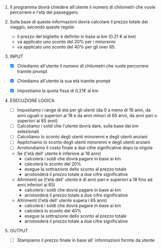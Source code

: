 1. Il programma dovrà chiedere all'utente il numero di chilometri che vuole percorrere e l'età del passeggero.
2. Sulla base di queste informazioni dovrà calcolare il prezzo totale del viaggio, secondo queste regole:
    - il prezzo del biglietto è definito in base ai km (0.21 € al km)
    - va applicato uno sconto del 20% per i minorenni
    - va applicato uno sconto del 40% per gli over 65.

1. INPUT
    - [x] Chiediamo all'utente il numero di chilometri che vuole percorrere tramite prompt
    - [x] Chiediamo all'utente la sua età tramite prompt
    - [x] Impostiamo la quota fissa di 0.21€ al km


2. ESECUZIONE LOGICA
    - [ ] Impostiamo i range di età per gli utenti (da 0 a meno di 18 anni, da anni uguali o superiori ai 18 e da anni minori di 65 anni, da anni pari o superiori ai 65 anni) 
    - [ ] Calcoliamo i soldi che l'utente dovrà dare, sulla base dei km selezionati
    - [ ] Calcoliamo lo sconto degli utenti minorenni e degli utenti anziani
    - [ ] Applichiamo lo sconto degli utenti minorenni e degli utenti anziani
    - [ ] Arrotondiamo il costo finale a due cifre significative dopo la virgola

    - Se (l'età dell' utente è inferiore ai 18 anni)
        + calcolerà i soldi che dovrà pagare in base ai km
        + calcolerà lo sconto del 20%
        + esegue la sottrazione dello sconto al prezzo totale
        + arrotonderà il prezzo totale a due cifre significative
    - Altrimenti se (l'età dell' utente è di anni pari e superiori a 18 fino ad anni inferiori ai 65)
        + calcolerà i soldi che dovrà pagare in base ai km
        + arrotonderà il prezzo totale a due cifre significative
    - Altrimenti (l'età dell' utente supera i 65 anni)
        + calcolerà i soldi che dovrà pagare in base ai km
        + calcolerà lo sconto del 40%
        + esegue la sottrazione dello sconto al prezzo totale
        + arrotonderà il prezzo totale a due cifre significative

3. OUTPUT
    - [ ] Stampiamo il prezzo finale in base all' informazioni fornite da utente
